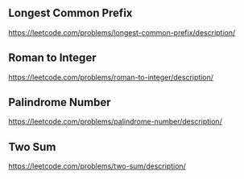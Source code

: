 ## Longest Common Prefix
https://leetcode.com/problems/longest-common-prefix/description/

## Roman to Integer
https://leetcode.com/problems/roman-to-integer/description/

## Palindrome Number
https://leetcode.com/problems/palindrome-number/description/

## Two Sum
https://leetcode.com/problems/two-sum/description/

